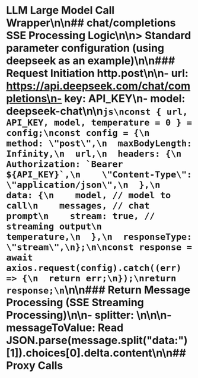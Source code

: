 # LLM Large Model Call Wrapper\n\n## chat/completions SSE Processing Logic\n\n> Standard parameter configuration (using deepseek as an example)\n\n### Request Initiation http.post\n\n- url: https://api.deepseek.com/chat/completions\n- key: API_KEY\n- model: deepseek-chat\n\n```js\nconst { url, API_KEY, model, temperature = 0 } = config;\nconst config = {\n  method: \"post\",\n  maxBodyLength: Infinity,\n  url,\n  headers: {\n    Authorization: `Bearer ${API_KEY}`,\n    \"Content-Type\": \"application/json\",\n  },\n  data: {\n    model, // model to call\n    messages, // chat prompt\n    stream: true, // streaming output\n    temperature,\n  },\n  responseType: \"stream\",\n};\n\nconst response = await axios.request(config).catch((err) => {\n  return err;\n});\nreturn response;\n```\n\n### Return Message Processing (SSE Streaming Processing)\n\n- splitter: \\n\\n\n- messageToValue: Read JSON.parse(message.split(\"data:\")[1]).choices[0].delta.content\n\n## Proxy Calls